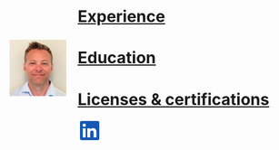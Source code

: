 <div style="display: flex; align-items: center;">
  <img src="/Bilder/rune.jfif" alt="Rune Andersen" width="100" height="100" style="margin-right: 20px;">
  <div>
    


  # [Experience](/Experience.md)

    

   # [Education](/Education.md)

    

   # [Licenses & certifications](/Certifications.md)

   

[![Logo!](/Bilder/Logo.png)](https://www.linkedin.com/in/rune-andersen-9837a733/)
 


